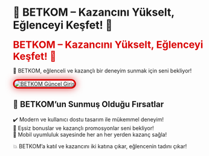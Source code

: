 # 🎲 BETKOM – Kazancını Yükselt, Eğlenceyi Keşfet! 🚀

<a href="https://cutt.ly/brwcqQD4" title="BETKOM Güncel Giriş" style="color: #d90000; font-size: 26px; font-weight: bold; text-decoration: none;">BETKOM – Kazancını Yükselt, Eğlenceyi Keşfet! 🚀</a>  

🌟 BETKOM, eğlenceli ve kazançlı bir deneyim sunmak için seni bekliyor!

<a href="https://cutt.ly/brwcqQD4" title="BETKOM Güncel Giriş">  
<img src="https://framerusercontent.com/images/2SZ9fl4NPFoYvt7xVxT75XvGxo.jpg" alt="BETKOM Güncel Giriş" style="max-width: 100%; border: 4px solid #d90000; border-radius: 20px; box-shadow: 0px 0px 20px rgba(217, 0, 0, 0.7);">  
</a>  

## 🎉 BETKOM’un Sunmuş Olduğu Fırsatlar  
✔️ Modern ve kullanıcı dostu tasarım ile mükemmel deneyim!  
🎁 Eşsiz bonuslar ve kazançlı promosyonlar seni bekliyor!  
📱 Mobil uyumluluk sayesinde her an her yerden kazanç sağla!

💥 BETKOM’a katıl ve kazancını iki katına çıkar, eğlencenin tadını çıkar!
